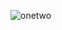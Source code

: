 ![onetwo](https://64.media.tumblr.com/ca2ba8f07533de2e76aa9ed11995f9b6/e1654ad468df95ad-79/s540x810/fbdbebe1d502d17600aeb9312549e7fbe9dbeead.gifv)

